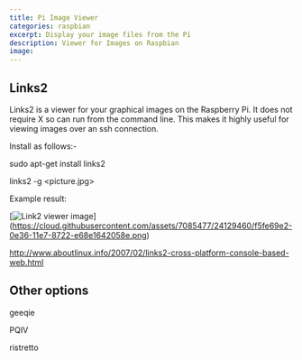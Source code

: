 ```yaml
---
title: Pi Image Viewer
categories: raspbian
excerpt: Display your image files from the Pi
description: Viewer for Images on Raspbian
image: 
---
```


## Links2
Links2 is a viewer for your graphical images on the Raspberry Pi. It does not require X so can run from the command line. This makes it highly useful for viewing images over an ssh connection.

Install as follows:-

sudo apt-get install links2

links2 -g <picture.jpg> 

Example result:

[![Link2 viewer image](https://cloud.githubusercontent.com/assets/7085477/24129460/f5fe69e2-0e36-11e7-8722-e68e1642058e.png)]
(https://cloud.githubusercontent.com/assets/7085477/24129460/f5fe69e2-0e36-11e7-8722-e68e1642058e.png)

http://www.aboutlinux.info/2007/02/links2-cross-platform-console-based-web.html

## Other options
geeqie

PQIV

ristretto 
